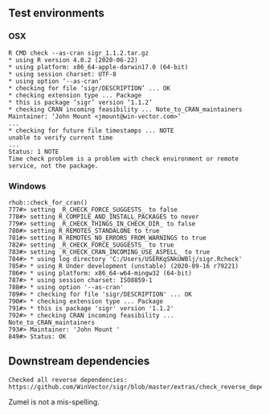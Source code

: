 

## Test environments

### OSX

    R CMD check --as-cran sigr_1.1.2.tar.gz
    * using R version 4.0.2 (2020-06-22)
    * using platform: x86_64-apple-darwin17.0 (64-bit)
    * using session charset: UTF-8
    * using option ‘--as-cran’
    * checking for file ‘sigr/DESCRIPTION’ ... OK
    * checking extension type ... Package
    * this is package ‘sigr’ version ‘1.1.2’
    * checking CRAN incoming feasibility ... Note_to_CRAN_maintainers
    Maintainer: ‘John Mount <jmount@win-vector.com>’
    ...
    * checking for future file timestamps ... NOTE
    unable to verify current time
    ...
    Status: 1 NOTE
    Time check problem is a problem with check environment or remote service, not the package.

### Windows

    rhub::check_for_cran()
    777#> setting _R_CHECK_FORCE_SUGGESTS_ to false
    778#> setting R_COMPILE_AND_INSTALL_PACKAGES to never
    779#> setting _R_CHECK_THINGS_IN_CHECK_DIR_ to false
    780#> setting R_REMOTES_STANDALONE to true
    781#> setting R_REMOTES_NO_ERRORS_FROM_WARNINGS to true
    782#> setting _R_CHECK_FORCE_SUGGESTS_ to true
    783#> setting _R_CHECK_CRAN_INCOMING_USE_ASPELL_ to true
    784#> * using log directory 'C:/Users/USERKqSNkUWBlj/sigr.Rcheck'
    785#> * using R Under development (unstable) (2020-09-16 r79221)
    786#> * using platform: x86_64-w64-mingw32 (64-bit)
    787#> * using session charset: ISO8859-1
    788#> * using option '--as-cran'
    789#> * checking for file 'sigr/DESCRIPTION' ... OK
    790#> * checking extension type ... Package
    791#> * this is package 'sigr' version '1.1.2'
    792#> * checking CRAN incoming feasibility ... Note_to_CRAN_maintainers
    793#> Maintainer: 'John Mount '
    849#> Status: OK
 
## Downstream dependencies

    Checked all reverse dependencies: https://github.com/WinVector/sigr/blob/master/extras/check_reverse_dependencies.md

Zumel is not a mis-spelling.
